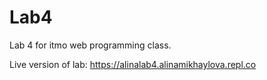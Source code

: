 # Lab4
Lab 4 for itmo web programming class.

Live version of lab: https://alinalab4.alinamikhaylova.repl.co
